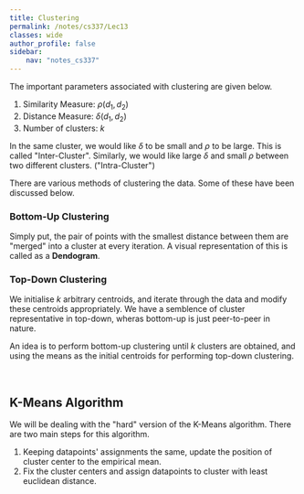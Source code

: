 ```yaml
---
title: Clustering
permalink: /notes/cs337/Lec13
classes: wide
author_profile: false
sidebar:
    nav: "notes_cs337"
---
```

<script type="text/javascript" src="https://code.jquery.com/jquery-1.7.1.min.js"></script>

<script type="text/x-mathjax-config">
  MathJax.Hub.Config({
    tex2jax: {
      inlineMath: [ ['$','$'], ["\\(","\\)"] ],
      processEscapes: true
    }
  });
</script>
<script type="text/javascript" async src="https://cdnjs.cloudflare.com/ajax/libs/mathjax/2.7.5/latest.js?config=TeX-MML-AM_CHTML" async></script>

<!-- Notes begin from here -->

The  important parameters associated with clustering are given below.

1. Similarity Measure: $\rho(d_1, d_2)$
2. Distance Measure: $\delta(d_1, d_2)$
3. Number of clusters: $k$

In the same cluster, we would like $\delta$ to be small and $\rho$ to be large. This is called "Inter-Cluster". Similarly, we would like large $\delta$ and small $\rho$ between two different clusters. ("Intra-Cluster")

There are various methods of clustering the data. Some of these have been discussed below.

### Bottom-Up Clustering

Simply put, the pair of points with the smallest distance between them are "merged" into a cluster at every iteration. A visual representation of this is called as a **Dendogram**.

### Top-Down Clustering

We initialise $k$ arbitrary centroids, and iterate through the data and modify these centroids appropriately. We have a semblence of cluster representative in top-down, wheras bottom-up is just peer-to-peer in nature.

An idea is to perform bottom-up clustering until $k$ clusters are obtained, and using the means as the initial centroids for performing top-down clustering.

&nbsp;

## K-Means Algorithm

We will be dealing with the "hard" version of the K-Means algorithm. There are two main steps for this algorithm.

1. Keeping datapoints' assignments the same, update the position of cluster center to the empirical mean.
2. Fix the cluster centers and assign datapoints to cluster with least euclidean distance.

